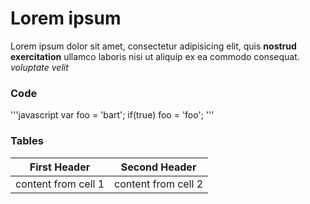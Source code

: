 # Lorem ipsum

Lorem ipsum dolor sit amet, consectetur adipisicing elit, quis **nostrud exercitation** ullamco laboris nisi ut aliquip ex ea commodo consequat.
*voluptate velit*

### Code

'''javascript
var foo = 'bart';
if(true) foo = 'foo';
'''

### Tables 
First Header | Second Header
-------------|--------------
content from cell 1 | content from cell 2
